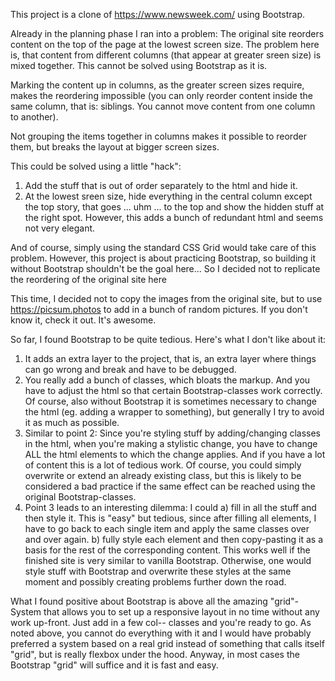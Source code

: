 This project is a clone of https://www.newsweek.com/ using Bootstrap.

Already in the planning phase I ran into a problem: The original site reorders content on the top of the page at the lowest screen size. The problem here is, that content from different columns (that appear at greater sreen size) is mixed together. This cannot be solved using Bootstrap as it is.

Marking the content up in columns, as the greater screen sizes require, makes the reordering impossible (you can only reorder content inside the same column, that is: siblings. You cannot move content from one column to another).

Not grouping the items together in columns makes it possible to reorder them, but breaks the layout at bigger screen sizes.

This could be solved using a little "hack":
1) Add the stuff that is out of order separately to the html and hide it.
2) At the lowest sreen size, hide everything in the central column except the top story, that goes ... uhm ... to the top and show the hidden stuff at the right spot.
However, this adds a bunch of redundant html and seems not very elegant.

And of course, simply using the standard CSS Grid would take care of this problem. However, this project is about practicing Bootstrap, so building it without Bootstrap shouldn't be the goal here... So I decided not to replicate the reordering of the original site here

This time, I decided not to copy the images from the original site, but to use https://picsum.photos to add in a bunch of random pictures. If you don't know it, check it out. It's awesome.


So far, I found Bootstrap to be quite tedious. Here's what I don't like about it:

1) It adds an extra layer to the project, that is, an extra layer where things can go wrong and break and have to be debugged.
2) You really add a bunch of classes, which bloats the markup. And you have to adjust the html so that certain Bootstrap-classes work correctly. Of course, also without Bootstrap it is sometimes necessary to change the html (eg. adding a wrapper to something), but generally I try to avoid it as much as possible.
3) Similar to point 2: Since you're styling stuff by adding/changing classes in the html, when you're making a stylistic change, you have to change ALL the html elements to which the change applies. And if you have a lot of content this is a lot of tedious work. Of course, you could simply overwrite or extend an already existing class, but this is likely to be considered a bad practice if the same effect can be reached using the original Bootstrap-classes.
4) Point 3 leads to an interesting dilemma: I could
  a) fill in all the stuff and then style it. This is "easy" but tedious, since after filling all elements, I have to go back to each single item and apply the same classes over and over again.
  b) fully style each element and then copy-pasting it as a basis for the rest of the corresponding content. This works well if the finished site is very similar to vanilla Bootstrap. Otherwise, one would style stuff with Bootstrap and overwrite these styles at the same moment and possibly creating problems further down the road.

What I found positive about Bootstrap is above all the amazing "grid"-System that allows you to set up a responsive layout in no time without any work up-front. Just add in a few col-*-* classes and you're ready to go. As noted above, you cannot do everything with it and I would have probably preferred a system based on a real grid instead of something that calls itself "grid", but is really flexbox under the hood. Anyway, in most cases the Bootstrap "grid" will suffice and it is fast and easy.


